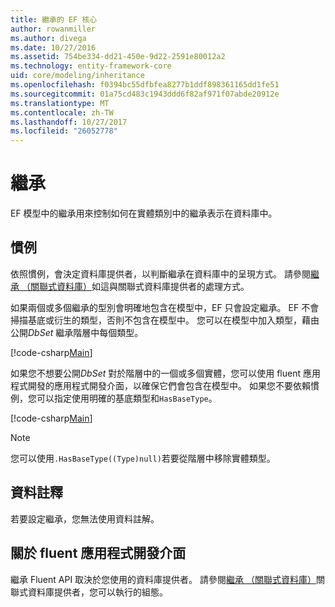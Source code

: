 ```yaml
---
title: 繼承的 EF 核心
author: rowanmiller
ms.author: divega
ms.date: 10/27/2016
ms.assetid: 754be334-dd21-450e-9d22-2591e80012a2
ms.technology: entity-framework-core
uid: core/modeling/inheritance
ms.openlocfilehash: f0394bc55dfbfea8277b1ddf898361165dd1fe51
ms.sourcegitcommit: 01a75cd483c1943ddd6f82af971f07abde20912e
ms.translationtype: MT
ms.contentlocale: zh-TW
ms.lasthandoff: 10/27/2017
ms.locfileid: "26052778"
---
```

# <a name="inheritance"></a>繼承

EF 模型中的繼承用來控制如何在實體類別中的繼承表示在資料庫中。

## <a name="conventions"></a>慣例

依照慣例，會決定資料庫提供者，以判斷繼承在資料庫中的呈現方式。 請參閱[繼承 （關聯式資料庫）](relational/inheritance.md)如這與關聯式資料庫提供者的處理方式。

如果兩個或多個繼承的型別會明確地包含在模型中，EF 只會設定繼承。 EF 不會掃描基底或衍生的類型，否則不包含在模型中。 您可以在模型中加入類型，藉由公開*DbSet<TEntity>* 繼承階層中每個類型。

[!code-csharp[Main](../../../samples/core/Modeling/Conventions/Samples/InheritanceDbSets.cs?highlight=3-4&name=Model)]

如果您不想要公開*DbSet<TEntity>* 對於階層中的一個或多個實體，您可以使用 fluent 應用程式開發的應用程式開發介面，以確保它們會包含在模型中。
如果您不要依賴慣例，您可以指定使用明確的基底類型和`HasBaseType`。

[!code-csharp[Main](../../../samples/core/Modeling/Conventions/Samples/InheritanceModelBuilder.cs?highlight=7&name=Context)]

> [!NOTE]
> 您可以使用`.HasBaseType((Type)null)`若要從階層中移除實體類型。

## <a name="data-annotations"></a>資料註釋

若要設定繼承，您無法使用資料註解。

## <a name="fluent-api"></a>關於 fluent 應用程式開發介面

繼承 Fluent API 取決於您使用的資料庫提供者。 請參閱[繼承 （關聯式資料庫）](relational/inheritance.md)關聯式資料庫提供者，您可以執行的組態。
